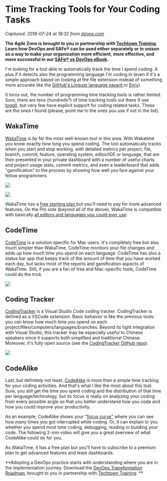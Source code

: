 # Time Tracking Tools for Your Coding Tasks

_Captured: 2018-07-24 at 18:32 from [dzone.com](https://dzone.com/articles/time-tracking-tools-for-your-coding-tasks?edition=385278&utm_source=Zone%20Newsletter&utm_medium=email&utm_campaign=agile%202018-07-24)_

**The Agile Zone is brought to you in partnership with [Techtown Training](https://dzone.com/go?i=275424&u=http%3A%2F%2Ftechtowntraining.com%2F%3Futm_source%3Ddzone%26utm_medium%3Dfooter). Learn how DevOps and SAFe® can be used either separately or in unison as a way to make your organization more efficient, more effective, and more successful in our [SAFe® vs DevOps eBook](https://dzone.com/go?i=275424&u=http%3A%2F%2Fpages.aspeinc.com%2FSAFe-vs-DevOps.html%3Futm_source%3Ddzone%26utm_medium%3Dfooter%26utm_campaign%3Dsafe_vs_devops%26utm_content%3Debook).**

I'm looking for a tool able to automatically track the time I spend coding. A plus if it detects also the programming language I'm coding in (even if it's a simple approach based on looking at the file extension instead of something more accurate like the [GitHub's Linguist language savant ](https://github.com/github/linguist)or [Enry](https://blog.sourced.tech/post/enry/)).

It turns out, the number of programming time tracking tools is rather limited. Sure, there are tens (hundreds?) of time tracking tools out there (I use [toggl](https://www.toggl.com/)), but very few have explicit support for coding related tasks. These are the ones I found (please, point me to the ones you use if not in the list).

## WakaTime

[WakaTime](https://wakatime.com/) is by far the most well-known tool in this area. With Wakatime you know exactly how long you spend coding. The tool automatically tracks when you start and stop working, with detailed metrics per project, file, branch, commit, feature, operating system, editor/IDE or language, that are then presented in your private dashboard with a number of useful charts and project usage stats, commit metrics, and even a leaderboard that adds "gamification" to the process by showing how well you fare against your fellow programmers.

![](https://wakatime.com/static/img/covers/languages.png)

![](https://wakatime.com/static/img/covers/private-leaderboard.png)

WakaTime has a [free starting plan ](https://wakatime.com/pricing)but you'll need to pay for more advanced features. On the Pro side (beyond all of the above), WakaTime is compatible with basically [all editors and languages you could ever use](https://wakatime.com/help/editors).

## CodeTime

[CodeTime](https://itunes.apple.com/us/app/codetime/id1375403613) is a solution specific for Mac users. It's completely free but also much simpler than WakaTime. CodeTime monitors your file changes and adds up how much time you spend on each language. CodeTime has also a status bar app that keeps track of the amount of time that you have worked each day, but lacks most of the reports and gamification aspects of WakaTime. Still, if you are a fan of free and Mac-specific tools, CodeTime could do the trick.

![](https://livablesoftware.com/wp-content/uploads/2018/07/codetime.png)

## Coding Tracker

[CodingTracker](https://marketplace.visualstudio.com/items?itemName=hangxingliu.vscode-coding-tracker) is a Visual Studio Code coding tracker. CodingTracker is defined as a VSCode extension. Basic behavior is like the previous tools: you can know how much time you spend on each project/files/computers/languages/branches. Beyond its tight integration with Visual Studio, this tracker may be especially useful to Chinese speakers since it supports both simplified and traditional Chinese. Moreover, it's fully open source (see the [CodingTracker GitHub repo](https://github.com/hangxingliu/vscode-coding-tracker)).

![](https://raw.githubusercontent.com/hangxingliu/vscode-coding-tracker-server/master/screenshots/2.jpg)

## CodeAlike

Last, but definitely not least, [CodeAlike](https://codealike.com/) is more than a simple time tracking for your coding activities. And that's what I like the most about this tool. Sure, you still get the time you spent coding and the distribution of that time per language/technology, but its focus is really on analyzing your coding from every possible angle so that you better understand how you code and how you could improve your productivity.

As an example, CodeAlike shows your "[focus curve"](https://codealike.com/#services) where you can see how many times you got interrupted while coding. Or, it can explain to you whether you spend most time coding, debugging, reading or building your code. The following 2-min video will give you a great overview of what CodeAlike could do for you.

As WakaTime, it has a free plan but you'll have to subscribe to a premium plan to get advanced features and team dashboards.

**Adopting a DevOps practice starts with understanding where you are in the implementation journey. Download the [DevOps Transformation Roadmap](https://dzone.com/go?i=266427&u=http%3A%2F%2Fpages.techtowntraining.com%2FDevOpsRoadmapDzone_DevOpsTransformationRoadmap.html%3Futm_source%3Ddzone%26utm_medium%3Dheader%26utm_campaign%3Ddevops-transformation), brought to you in partnership with [Techtown Training](https://dzone.com/go?i=266427&u=http%3A%2F%2Fwww.techtowntraining.com%2F). **
